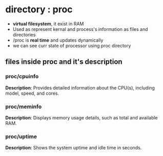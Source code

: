 # directory : proc

- **virtual filesystem**, it exist in RAM
- Used as represent kernal and process's information as files and directories
- /proc is **real time** and updates dynamically
- we can see curr state of processor using proc directory

## files inside proc and it's description

### proc/cpuinfo

**Description**: Provides detailed information about the CPU(s), including model, speed, and cores.

### proc/meminfo

**Description**: Displays memory usage details, such as total and available RAM.

### proc/uptime

**Description**: Shows the system uptime and idle time in seconds.

### 
